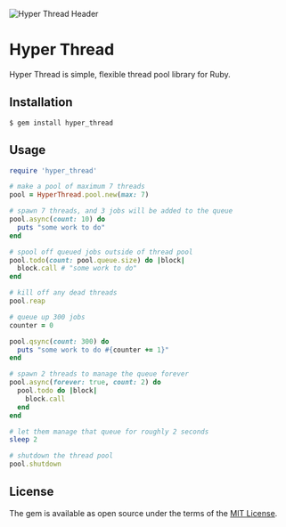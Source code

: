 ![Hyper Thread Header](https://i.imgur.com/di45BuN.png)

# Hyper Thread

Hyper Thread is simple, flexible thread pool library for Ruby.

## Installation

    $ gem install hyper_thread

## Usage

```ruby
require 'hyper_thread'

# make a pool of maximum 7 threads
pool = HyperThread.pool.new(max: 7)

# spawn 7 threads, and 3 jobs will be added to the queue
pool.async(count: 10) do
  puts "some work to do"
end

# spool off queued jobs outside of thread pool
pool.todo(count: pool.queue.size) do |block|
  block.call # "some work to do"
end

# kill off any dead threads
pool.reap

# queue up 300 jobs
counter = 0

pool.qsync(count: 300) do
  puts "some work to do #{counter += 1}"
end

# spawn 2 threads to manage the queue forever
pool.async(forever: true, count: 2) do
  pool.todo do |block|
    block.call
  end
end

# let them manage that queue for roughly 2 seconds
sleep 2

# shutdown the thread pool
pool.shutdown
```

## License

The gem is available as open source under the terms of the [MIT License](http://opensource.org/licenses/MIT).

